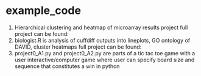 # example_code

1. Hierarchical clustering and heatmap of microarray results project 
full project can be found: 
2. biologist.R is analysis of cuffdiff outputs into lineplots, GO ontology of DAVID, cluster heatmaps
full project can be found:  
3. project0_A1.py and project0_A2.py are parts of a tic tac toe game with a user interactive/computer game where user can specify board size and sequence that constitutes a win in python
